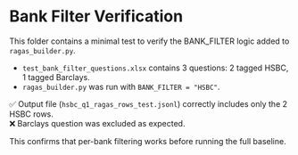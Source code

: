 # Bank Filter Verification

This folder contains a minimal test to verify the BANK_FILTER logic added to `ragas_builder.py`.

- `test_bank_filter_questions.xlsx` contains 3 questions: 2 tagged HSBC, 1 tagged Barclays.
- `ragas_builder.py` was run with `BANK_FILTER = "HSBC"`.

✅ Output file (`hsbc_q1_ragas_rows_test.jsonl`) correctly includes only the 2 HSBC rows.  
❌ Barclays question was excluded as expected.

This confirms that per-bank filtering works before running the full baseline.
